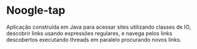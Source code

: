 # Noogle-tap
Aplicação construída em Java para acessar sites utilizando classes de IO, descobrir links usando expressões regulares, e navega pelos links descobertos executando threads em paralelo procurando novos links.